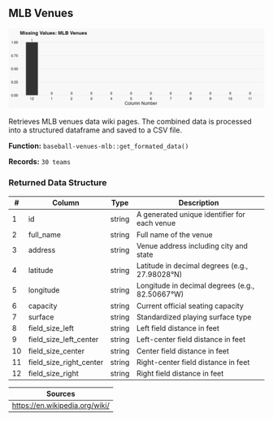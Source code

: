 
## MLB Venues

![Missing Values](../../output/tables/mlb_venues_missing_data.png)

 Retrieves MLB venues data wiki pages. The combined data is processed into a structured dataframe and saved to a CSV file. 

**Function:** `baseball-venues-mlb::get_formated_data()` 

**Records:** `30 teams`

### Returned Data Structure

| # | Column | Type | Description |
|----|--------|------|-------------|
| 1 | id | string | A generated unique identifier for each venue |
| 2 | full_name | string | Full name of the venue |
| 3 | address | string | Venue address including city and state |
| 4 | latitude | string | Latitude in decimal degrees (e.g., 27.98028°N) |
| 5 | longitude | string | Longitude in decimal degrees (e.g., 82.50667°W) |
| 6 | capacity | string | Current official seating capacity |
| 7 | surface | string | Standardized playing surface type |
| 8 | field_size_left | string | Left field distance in feet |
| 9 | field_size_left_center | string | Left-center field distance in feet |
| 10 | field_size_center | string | Center field distance in feet |
| 11 | field_size_right_center | string | Right-center field distance in feet |
| 12 | field_size_right | string | Right field distance in feet |

| Sources |
|--------|
| https://en.wikipedia.org/wiki/ |

